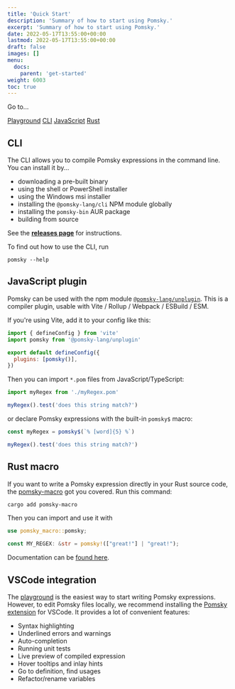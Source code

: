 ```yaml
---
title: 'Quick Start'
description: 'Summary of how to start using Pomsky.'
excerpt: 'Summary of how to start using Pomsky.'
date: 2022-05-17T13:55:00+00:00
lastmod: 2022-05-17T13:55:00+00:00
draft: false
images: []
menu:
  docs:
    parent: 'get-started'
weight: 6003
toc: true
---
```


Go to...

<a href="https://playground.pomsky-lang.org/" class="large-action-btn" target="_blank">Playground</a>
<a href="#cli" class="large-action-btn">CLI</a>
<a href="#javascript-plugin" class="large-action-btn">JavaScript</a>
<a href="#rust" class="large-action-btn">Rust</a>

## CLI

The CLI allows you to compile Pomsky expressions in the command line. You can install it by...

- downloading a pre-built binary
- using the shell or PowerShell installer
- using the Windows msi installer
- installing the `@pomsky-lang/cli` NPM module globally
- installing the `pomsky-bin` AUR package
- building from source

See the **[releases page](https://github.com/pomsky-lang/pomsky/releases)** for instructions.

To find out how to use the CLI, run

```
pomsky --help
```

## JavaScript plugin

Pomsky can be used with the npm module [`@pomsky-lang/unplugin`](https://www.npmjs.com/package/@pomsky-lang/unplugin). This is a compiler plugin, usable with Vite / Rollup / Webpack / ESBuild / ESM.

If you're using Vite, add it to your config like this:

```js
import { defineConfig } from 'vite'
import pomsky from '@pomsky-lang/unplugin'

export default defineConfig({
  plugins: [pomsky()],
})
```

Then you can import `*.pom` files from JavaScript/TypeScript:

```js
import myRegex from './myRegex.pom'

myRegex().test('does this string match?')
```

or declare Pomsky expressions with the built-in `pomsky$` macro:

```js
const myRegex = pomsky$(`% [word]{5} %`)

myRegex().test('does this string match?')
```

## Rust macro

If you want to write a Pomsky expression directly in your Rust source code, the
[pomsky-macro](https://crates.io/crates/pomsky-macro) got you covered. Run this command:

```sh
cargo add pomsky-macro
```

Then you can import and use it with

```rs
use pomsky_macro::pomsky;

const MY_REGEX: &str = pomsky!(["great!"] | "great!");
```

Documentation can be [found here](https://docs.rs/pomsky-macro/latest/pomsky_macro/).

## VSCode integration

The [playground](https://playground.pomsky-lang.org/) is the easiest way to start writing Pomsky expressions. However, to edit Pomsky files locally, we recommend installing the [Pomsky extension](https://marketplace.visualstudio.com/items?itemName=pomsky-lang.pomsky-vscode) for VSCode. It provides a lot of convenient features:

- Syntax highlighting
- Underlined errors and warnings
- Auto-completion
- Running unit tests
- Live preview of compiled expression
- Hover tooltips and inlay hints
- Go to definition, find usages
- Refactor/rename variables
